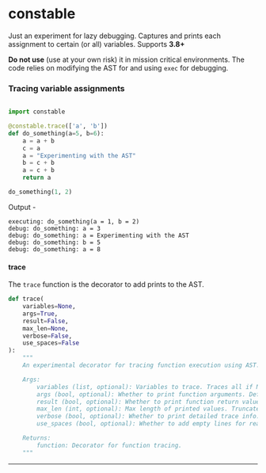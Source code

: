 # constable

Just an experiment for lazy debugging. Captures and prints each assignment to certain (or all) variables. Supports **3.8+**

**Do not use** (use at your own risk) it in mission critical environments. The code relies on modifying the AST for and using `exec` for debugging. 


### Tracing variable assignments 

```python

import constable

@constable.trace(['a', 'b'])
def do_something(a=5, b=6):
    a = a + b
    c = a
    a = "Experimenting with the AST"
    b = c + b
    a = c + b
    return a

do_something(1, 2)

```

Output -

```
executing: do_something(a = 1, b = 2)
debug: do_something: a = 3
debug: do_something: a = Experimenting with the AST
debug: do_something: b = 5
debug: do_something: a = 8
```

#### trace

The `trace` function is the decorator to add prints to the AST.

```python
def trace(
    variables=None,
    args=True,
    result=False,
    max_len=None,
    verbose=False,
    use_spaces=False
):
    """
    An experimental decorator for tracing function execution using AST.

    Args:
        variables (list, optional): Variables to trace. Traces all if None. Default is None.
        args (bool, optional): Whether to print function arguments. Default is True.
        result (bool, optional): Whether to print function return value. Default is False.
        max_len (int, optional): Max length of printed values. Truncates if exceeded. Default is None.
        verbose (bool, optional): Whether to print detailed trace info. Default is False.
        use_spaces (bool, optional): Whether to add empty lines for readability. Default is False.

    Returns:
        function: Decorator for function tracing.
    """
```
<hr>
